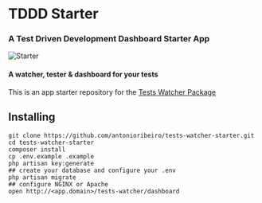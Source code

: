 # TDDD Starter
### A Test Driven Development Dashboard Starter App
 
![Starter](https://raw.githubusercontent.com/antonioribeiro/tddd/master/docs/dashboard.png)

#### A watcher, tester & dashboard for your tests

This is an app starter repository for the [Tests Watcher Package](https://github.com/antonioribeiro/tddd)

## Installing

```
git clone https://github.com/antonioribeiro/tests-watcher-starter.git
cd tests-watcher-starter
composer install
cp .env.example .example
php artisan key:generate
## create your database and configure your .env
php artisan migrate
## configure NGINX or Apache
open http://<app.domain>/tests-watcher/dashboard
```
